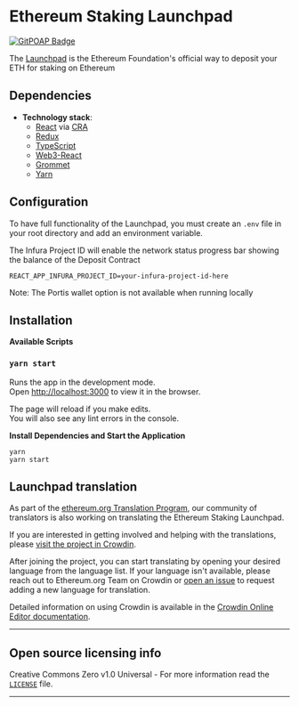 # Ethereum Staking Launchpad

[![GitPOAP Badge](https://public-api.gitpoap.io/v1/repo/ethereum/staking-launchpad/badge)](https://www.gitpoap.io/gh/ethereum/staking-launchpad)

The [Launchpad](https://launchpad.ethereum.org/) is the Ethereum Foundation's official way to deposit your ETH for staking on Ethereum

## Dependencies

  - **Technology stack**: 
    - [React](https://reactjs.org/) via [CRA](https://reactjs.org/docs/create-a-new-react-app.html)
    - [Redux](https://redux.js.org/)
    - [TypeScript](https://www.typescriptlang.org/)
    - [Web3-React](https://github.com/NoahZinsmeister/web3-react)
    - [Grommet](https://v2.grommet.io/)
    - [Yarn](https://yarnpkg.com/)


## Configuration

To have full functionality of the Launchpad, you must create an `.env` file in your root directory and add an environment variable.


The Infura Project ID will enable the network status progress bar showing the balance of the Deposit Contract

```
REACT_APP_INFURA_PROJECT_ID=your-infura-project-id-here
```

Note: The Portis wallet option is not available when running locally

## Installation

**Available Scripts**
### `yarn start`

Runs the app in the development mode.<br />
Open [http://localhost:3000](http://localhost:3000) to view it in the browser.

The page will reload if you make edits.<br />
You will also see any lint errors in the console.

**Install Dependencies and Start the Application**
```
yarn
yarn start
```

## Launchpad translation

As part of the [ethereum.org Translation Program](https://ethereum.org/en/contributing/translation-program), our community of translators is also working on translating the Ethereum Staking Launchpad.

If you are interested in getting involved and helping with the translations, please [visit the project in Crowdin](https://crowdin.com/project/launchpad-translation). 

After joining the project, you can start translating by opening your desired language from the language list. If your language isn't available, please reach out to Ethereum.org Team on Crowdin or [open an issue](https://github.com/ethereum/staking-launchpad/issues/new) to request adding a new language for translation.

Detailed information on using Crowdin is available in the [Crowdin Online Editor documentation](https://support.crowdin.com/online-editor/).

----
## Open source licensing info
Creative Commons Zero v1.0 Universal - For more information read the [`LICENSE`](./LICENSE) file.

----

